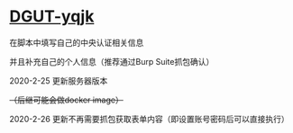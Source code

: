 # [DGUT-yqjk](https://github.com/MasterKenway/DGUT-yqjk)



在脚本中填写自己的中央认证相关信息

并且补充自己的个人信息（推荐通过Burp Suite抓包确认）

2020-2-25 更新服务器版本 

~~（后继可能会做docker image）~~

2020-2-26 更新不再需要抓包获取表单内容（即设置账号密码后可以直接执行）